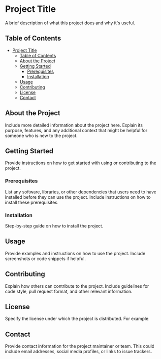 # Project Title

A brief description of what this project does and why it's useful.

## Table of Contents

- [Project Title](#project-title)
  - [Table of Contents](#table-of-contents)
  - [About the Project](#about-the-project)
  - [Getting Started](#getting-started)
    - [Prerequisites](#prerequisites)
    - [Installation](#installation)
  - [Usage](#usage)
  - [Contributing](#contributing)
  - [License](#license)
  - [Contact](#contact)

## About the Project

Include more detailed information about the project here. Explain its purpose, features, and any additional context that might be helpful for someone who is new to the project.

## Getting Started

Provide instructions on how to get started with using or contributing to the project.

### Prerequisites

List any software, libraries, or other dependencies that users need to have installed before they can use the project. Include instructions on how to install these prerequisites.

### Installation

Step-by-step guide on how to install the project.

## Usage

Provide examples and instructions on how to use the project. Include screenshots or code snippets if helpful.

## Contributing

Explain how others can contribute to the project. Include guidelines for code style, pull request format, and other relevant information.

## License

Specify the license under which the project is distributed. For example:

## Contact

Provide contact information for the project maintainer or team. This could include email addresses, social media profiles, or links to issue trackers.

